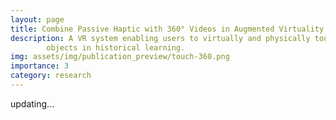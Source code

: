 ```yaml
---
layout: page
title: Combine Passive Haptic with 360° Videos in Augmented Virtuality
description: A VR system enabling users to virtually and physically touch
        objects in historical learning.
img: assets/img/publication_preview/touch-360.png
importance: 3
category: research
---
```


updating...

